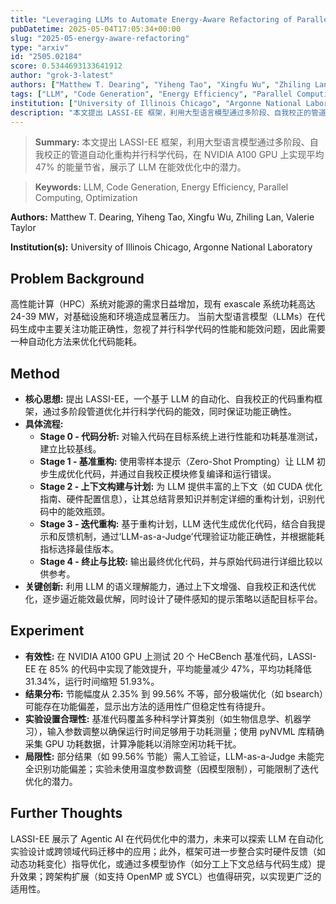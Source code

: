 ```yaml
---
title: "Leveraging LLMs to Automate Energy-Aware Refactoring of Parallel Scientific Codes"
pubDatetime: 2025-05-04T17:05:34+00:00
slug: "2025-05-energy-aware-refactoring"
type: "arxiv"
id: "2505.02184"
score: 0.5344693133641912
author: "grok-3-latest"
authors: ["Matthew T. Dearing", "Yiheng Tao", "Xingfu Wu", "Zhiling Lan", "Valerie Taylor"]
tags: ["LLM", "Code Generation", "Energy Efficiency", "Parallel Computing", "Optimization"]
institution: ["University of Illinois Chicago", "Argonne National Laboratory"]
description: "本文提出 LASSI-EE 框架，利用大型语言模型通过多阶段、自我校正的管道自动化重构并行科学代码，在 NVIDIA A100 GPU 上实现平均 47% 的能量节省，展示了 LLM 在能效优化中的潜力。"
---
```


> **Summary:** 本文提出 LASSI-EE 框架，利用大型语言模型通过多阶段、自我校正的管道自动化重构并行科学代码，在 NVIDIA A100 GPU 上实现平均 47% 的能量节省，展示了 LLM 在能效优化中的潜力。 

> **Keywords:** LLM, Code Generation, Energy Efficiency, Parallel Computing, Optimization

**Authors:** Matthew T. Dearing, Yiheng Tao, Xingfu Wu, Zhiling Lan, Valerie Taylor

**Institution(s):** University of Illinois Chicago, Argonne National Laboratory


## Problem Background

高性能计算（HPC）系统对能源的需求日益增加，现有 exascale 系统功耗高达 24-39 MW，对基础设施和环境造成显著压力。
当前大型语言模型（LLMs）在代码生成中主要关注功能正确性，忽视了并行科学代码的性能和能效问题，因此需要一种自动化方法来优化代码能耗。

## Method

*   **核心思想:** 提出 LASSI-EE，一个基于 LLM 的自动化、自我校正的代码重构框架，通过多阶段管道优化并行科学代码的能效，同时保证功能正确性。
*   **具体流程:** 
    *   **Stage 0 - 代码分析:** 对输入代码在目标系统上进行性能和功耗基准测试，建立比较基线。
    *   **Stage 1 - 基准重构:** 使用零样本提示（Zero-Shot Prompting）让 LLM 初步生成优化代码，并通过自我校正模块修复编译和运行错误。
    *   **Stage 2 - 上下文构建与计划:** 为 LLM 提供丰富的上下文（如 CUDA 优化指南、硬件配置信息），让其总结背景知识并制定详细的重构计划，识别代码中的能效瓶颈。
    *   **Stage 3 - 迭代重构:** 基于重构计划，LLM 迭代生成优化代码，结合自我提示和反馈机制，通过‘LLM-as-a-Judge’代理验证功能正确性，并根据能耗指标选择最佳版本。
    *   **Stage 4 - 终止与比较:** 输出最终优化代码，并与原始代码进行详细比较以供参考。
*   **关键创新:** 利用 LLM 的语义理解能力，通过上下文增强、自我校正和迭代优化，逐步逼近能效最优解，同时设计了硬件感知的提示策略以适配目标平台。

## Experiment

*   **有效性:** 在 NVIDIA A100 GPU 上测试 20 个 HeCBench 基准代码，LASSI-EE 在 85% 的代码中实现了能效提升，平均能量减少 47%，平均功耗降低 31.34%，运行时间缩短 51.93%。
*   **结果分布:** 节能幅度从 2.35% 到 99.56% 不等，部分极端优化（如 bsearch）可能存在功能偏差，显示出方法的适用性广但稳定性有待提升。
*   **实验设置合理性:** 基准代码覆盖多种科学计算类别（如生物信息学、机器学习），输入参数调整以确保运行时间足够用于功耗测量；使用 pyNVML 库精确采集 GPU 功耗数据，计算净能耗以消除空闲功耗干扰。
*   **局限性:** 部分结果（如 99.56% 节能）需人工验证，LLM-as-a-Judge 未能完全识别功能偏差；实验未使用温度参数调整（因模型限制），可能限制了迭代优化的潜力。

## Further Thoughts

LASSI-EE 展示了 Agentic AI 在代码优化中的潜力，未来可以探索 LLM 在自动化实验设计或跨领域代码迁移中的应用；此外，框架可进一步整合实时硬件反馈（如动态功耗变化）指导优化，或通过多模型协作（如分工上下文总结与代码生成）提升效果；跨架构扩展（如支持 OpenMP 或 SYCL）也值得研究，以实现更广泛的适用性。